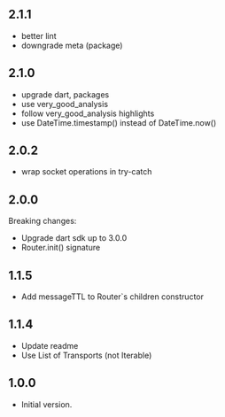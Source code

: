 ## 2.1.1

  - better lint
  - downgrade meta (package)

## 2.1.0

  - upgrade dart, packages
  - use very_good_analysis
  - follow very_good_analysis highlights
  - use DateTime.timestamp() instead of DateTime.now()

## 2.0.2

  - wrap socket operations in try-catch

## 2.0.0
Breaking changes:
  - Upgrade dart sdk up to 3.0.0
  - Router.init() signature

## 1.1.5

- Add messageTTL to Router`s children constructor

## 1.1.4

- Update readme
- Use List of Transports (not Iterable)

## 1.0.0

- Initial version.
